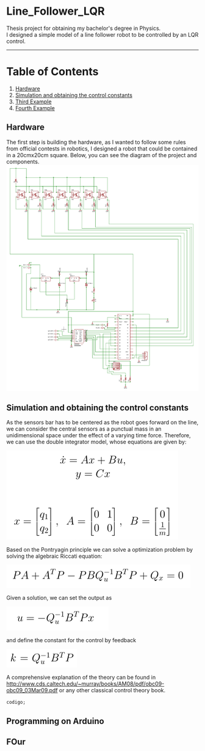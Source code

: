 # Line_Follower_LQR
Thesis project for obtaining my bachelor's degree in Physics.  
I designed a simple model of a line follower robot to be controlled by an LQR control.

___

# Table of Contents
1. [Hardware](#Hardware)
2. [Simulation and obtaining the control constants](#Simulation-and-obtaining-the-control-constants)
3. [Third Example](#third-example)
4. [Fourth Example](#fourth-examplehttpwwwfourthexamplecom)


## Hardware
The first step is building the hardware, as I wanted to follow some rules from official contests in robotics, I designed a robot that could be contained in a 20cmx20cm square. Below, you can see the diagram of the project and components.
![Alt text](images/circuit.png?raw=true "Circuit of the prototype, includes power, control and sensor stages")


## Simulation and obtaining the control constants
As the sensors bar has to be centered as the robot goes forward on the line, we can consider the central sensors as a punctual mass in an unidimensional space under the effect of a varying time force. Therefore, we can use the double integrator model, whose equations are given by:

![Alt text](images/equationsDoubleInt.png?raw=true "Equations of a simple double integrator")

Based on the Pontryagin principle we can solve a optimization problem by solving the algebraic Riccati equation:

![Alt text](images/RicattiEquations.png?raw=true "Algebraic Riccati equation")

Given a solution, we can set the output as 

![Alt text](images/RicattiEquationOutput.png?raw=true "Output of Algebraic Riccati equation")

and define the constant for the control by feedback

![Alt text](images/RicattiEquationConstant.png?raw=true "Definning the control constant")

A comprehensive explanation of the theory can be found in  http://www.cds.caltech.edu/~murray/books/AM08/pdf/obc09-obc09_03Mar09.pdf or any other classical control theory book.


```
codigo;
```

## Programming on Arduino


## FOur
